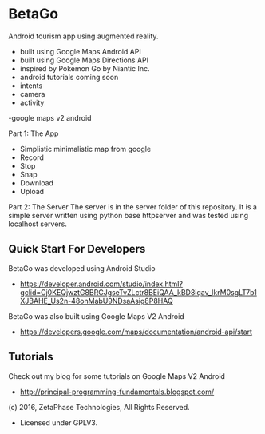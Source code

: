 # BetaGo
Android tourism app using augmented reality.
 - built using Google Maps Android API
 - built using Google Maps Directions API
 - inspired by Pokemon Go by Niantic Inc.
 - android tutorials coming soon
  - intents
   - camera
   - activity

-google maps v2 android

Part 1: The App
- Simplistic minimalistic map from google
- Record
- Stop
- Snap
- Download
- Upload

Part 2: The Server
The server is in the server folder of this repository. It is a simple server written using python base httpserver and was tested using localhost servers.

## Quick Start For Developers

BetaGo was developed using Android Studio
 - https://developer.android.com/studio/index.html?gclid=Cj0KEQjwztG8BRCJgseTvZLctr8BEiQAA_kBD8iqav_IkrM0sgLT7b1XJBAHE_Us2n-48onMabU9NDsaAsig8P8HAQ

BetaGo was also built using Google Maps V2 Android
- https://developers.google.com/maps/documentation/android-api/start

## Tutorials

Check out my blog for some tutorials on Google Maps V2 Android
- http://principal-programming-fundamentals.blogspot.com/


(c) 2016, ZetaPhase Technologies, All Rights Reserved.
- Licensed under GPLV3.
